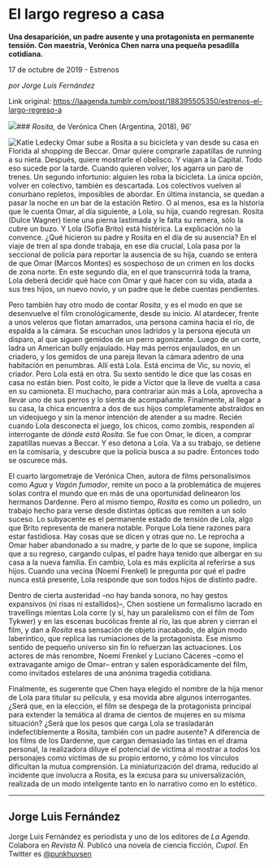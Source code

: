 # El largo regreso a casa

**Una desaparición, un padre ausente y una protagonista en permanente tensión. Con maestría, Verónica Chen narra una pequeña pesadilla cotidiana.**

17 de octubre de 2019 - Estrenos

_por Jorge Luis Fernández_

Link original: https://laagenda.tumblr.com/post/188395505350/estrenos-el-largo-regreso-a

![](https://64.media.tumblr.com/e6fadcbf8597e5a3d56ffbe1cc0a80e9/3778419812057258-b5/s500x750/e2984a086c96e3c9e674bf8f0946754c9d7be3ea.jpg)### *Rosita*, de Verónica Chen (Argentina, 2018), 96’

![Katie Ledecky](https://64.media.tumblr.com/ae9d052180769261ca159fd233bbce26/3778419812057258-cb/s400x600/cf70406f11bae9ca2da208eecf9c5d92536e5c8b.jpg)
Omar sube a Rosita a su bicicleta y van desde su casa en Florida al shopping de Beccar. Omar quiere comprarle zapatillas de running a su nieta. Después, quiere mostrarle el obelisco. Y viajan a la Capital. Todo eso sucede por la tarde. Cuando quieren volver, los agarra un paro de trenes. Un segundo infortunio: alguien les roba la bicicleta. La única opción, volver en colectivo, también es descartada. Los colectivos vuelven al conurbano repletos, imposibles de abordar. En última instancia, se quedan a pasar la noche en un bar de la estación Retiro. O al menos, esa es la historia que le cuenta Omar, al día siguiente, a Lola, su hija, cuando regresan. Rosita (Dulce Wagner) tiene una pierna lastimada y le falta su remera, sólo la cubre un buzo. Y Lola (Sofía Brito) está histérica. La explicación no la convence. ¿Qué hicieron su padre y Rosita en el día de su ausencia? En el viaje de tren al spa donde trabaja, en ese día crucial, Lola pasa por la seccional de policía para reportar la ausencia de su hija, cuando se entera de que Omar (Marcos Montes) es sospechoso de un crimen en los docks de zona norte. En este segundo día, en el que transcurrirá toda la trama, Lola deberá decidir qué hace con Omar y qué hacer con su vida, atada a sus tres hijos, un nuevo novio, y un padre que le debe cuentas pendientes.

Pero también hay otro modo de contar *Rosita*, y es el modo en que se desenvuelve el film cronológicamente, desde su inicio. Al atardecer, frente a unos veleros que flotan amarrados, una persona camina hacia el río, de espalda a la cámara. Se escuchan unos ladridos y la persona ejecuta un disparo, al que siguen gemidos de un perro agonizante. Luego de un corte, ladra un American bully enjaulado. Hay más perros enjaulados, en un criadero, y los gemidos de una pareja llevan la cámara adentro de una habitación en penumbras. Allí está Lola. Está encima de Vic, su novio, el criador. Pero Lola está en otra. Su sexto sentido le dice que las cosas en casa no están bien. Post coito, le pide a Víctor que la lleve de vuelta a casa en su camioneta. El muchacho, para contrariar aún más a Lola, aprovecha a llevar uno de sus perros y lo sienta de acompañante. Finalmente, al llegar a su casa, la chica encuentra a dos de sus hijos completamente abstraídos en un videojuego y sin la menor intención de atender a su madre. Recién cuando Lola desconecta el juego, los chicos, como zombis, responden al interrogante de *dónde está Rosita*. Se fue con Omar, le dicen, a comprar zapatillas nuevas a Beccar. Y eso detona a Lola. Va a su trabajo, se detiene en la comisaría, y descubre que la policía busca a su padre. Entonces todo se oscurece más.

El cuarto largometraje de Verónica Chen, autora de films personalísimos como *Agua* y *Vagón fumador*, remite un poco a la problemática de mujeres solas contra el mundo que en más de una oportunidad delinearon los hermanos Dardenne. Pero al mismo tiempo, *Rosita* es como un poliedro, un trabajo hecho para verse desde distintas ópticas que remiten a un solo suceso. Lo subyacente es el permanente estado de tensión de Lola, algo que Brito representa de manera notable. Porque Lola tiene razones para estar fastidiosa. Hay cosas que se dicen y otras que no. Le reprocha a Omar haber abandonado a su madre, y parte de lo que se supone, implica que a su regreso, cargando culpas, el padre haya tenido que albergar en su casa a la nueva familia. En cambio, Lola es más explícita al referirse a sus hijos. Cuando una vecina (Noemí Frenkel) le pregunta por qué el padre nunca está presente, Lola responde que son todos hijos de distinto padre.

Dentro de cierta austeridad –no hay banda sonora, no hay gestos expansivos (ni risas ni estallidos)–, Chen sostiene un formalismo lacrado en travellings mientas Lola corre (y sí, hay un paralelismo con el film de Tom Tykwer) y en las escenas bucólicas frente al río, las que abren y cierran el film, y dan a *Rosita* esa sensación de objeto inacabado, de algún modo laberíntico, que replica las rumiaciones de la protagonista. Ese mismo sentido de pequeño universo sin fin lo refuerzan las actuaciones. Los actores de más renombre, Noemí Frenkel y Luciano Cáceres –como el extravagante amigo de Omar– entran y salen esporádicamente del film, como invitados estelares de una anónima tragedia cotidiana.

Finalmente, es sugerente que Chen haya elegido el nombre de la hija menor de Lola para titular su película, y esa movida abre algunos interrogantes. ¿Será que, en la elección, el film se despega de la protagonista principal para extender la temática al drama de cientos de mujeres en su misma situación? ¿Será que los pesos que carga Lola se trasladarán indefectiblemente a Rosita, también con un padre ausente? A diferencia de los films de los Dardenne, que cargan demasiado las tintas en el drama personal, la realizadora diluye el potencial de víctima al mostrar a *todos* los personajes como víctimas de su propio entorno, y cómo los vínculos dificultan la mutua comprensión. La miniaturización del drama, reducido al incidente que involucra a Rosita, es la excusa para su universalización, realizada de un modo inteligente tanto en lo narrativo como en lo estético.

  




---

Jorge Luis Fernández
--------------------

 Jorge Luis Fernández es periodista y uno de los editores de *La Agenda*. Colabora en *Revista Ñ*. Publicó una novela de ciencia ficción, *Cupol*. En Twitter es [@punkhuysen](https://twitter.com/punkhuysen) 

